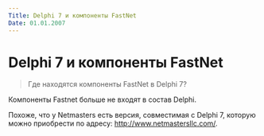 ```yaml
---
Title: Delphi 7 и компоненты FastNet
Date: 01.01.2007
---
```



Delphi 7 и компоненты FastNet
===============================

> Где находятся компоненты FastNet в Delphi 7?

Компоненты Fastnet больше не входят в состав Delphi.

Похоже, что у Netmasters есть версия, совместимая с Delphi 7,
которую можно приобрести по адресу: http://www.netmastersllc.com/.